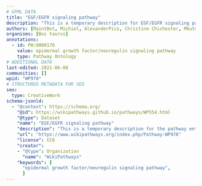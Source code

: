 ```yaml
---
# GPML DATA
title: "EGF/EGFR signaling pathway"
description: "This is a temporary description for EGF/EGFR signaling pathway"
authors: [MaintBot, Michiel, AlexanderPico, Christine Chichester, Mkutmon, Egonw, Eweitz, Finterly]
organisms: [Bos taurus]
annotations:
  - id: PW:0000170
    value: epidermal growth factor/neuregulin signaling pathway
    type: Pathway Ontology
# ADDITIONAL DATA
last-edited: 2021-06-08
communities: []
wpid: "WP978"
# STRUCTURED METADATA FOR SEO
seo:
  type: CreativeWork
schema-jsonld:
  - "@context": https://schema.org/
    "@id": https://wikipathways.github.io/pathways/WP554.html
    "@type": Dataset
    "name": "EGF/EGFR signaling pathway"
    "description": "This is a temporary description for the pathway entitled: EGF/EGFR signaling pathway"
    "url": "https://www.wikipathways.org/index.php/Pathway:WP978"
    "license": CC0
    "creator":
    - "@type": Organization
      "name": "WikiPathways"
    "keywords": [
      "epidermal growth factor/neuregulin signaling pathway",
      ]
---
```

